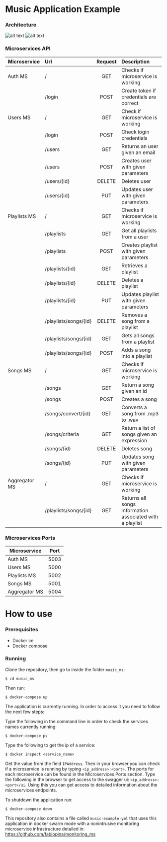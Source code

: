 Music Application Example
======
### Architecture
![alt text](https://i.imgur.com/BilszOh.png)
![alt text](https://i.imgur.com/zMOdQJz.png)
### Microservices API
|Microservice|Url|Request|Description|
|-------------|:------------- |:-----:|:-----------------------|
|Auth MS|/|GET|Checks if microservice is working|
||/login|POST|Create token if credentials are correct|
|Users MS|/|GET|Check if microservice is working|
||/login|POST|Check login credentials|
||/users|GET|Returns an user given an email|
||/users|POST|Creates user with given parameters|
||/users/{id}|DELETE|Deletes user
||/users/{id}|PUT|Updates user with given parameters|
|Playlists MS|/|GET|Checks if microservice is working|
||/playlists|GET|Get all playlists from a user|
||/playlists|POST|Creates playlist with given parameters|
||/playlists/{id}|GET|Retrieves a playlist|
||/playlists/{id}|DELETE|Deletes a playlist|
||/playlists/{id}|PUT|Updates playlist with given parameters|
||/playlists/songs/{id}|DELETE|Removes a song from a playlist|
||/playlists/songs/{id}|GET|Gets all songs from a playlist|
||/playlists/songs/{id}|POST|Adds a song into a playlist|
|Songs MS|/|GET|Checks if microservice is working|
||/songs|GET|Return a song given an id|
||/songs|POST|Creates a song|
||/songs/convert/{id}|GET|Converts a song from .mp3 to .wav|
||/songs/criteria|GET|Return a list of songs given an expression|
||/songs/{id}|DELETE|Deletes song|
||/songs/{id}|PUT|Updates song with given parameters|
|Aggregator MS|/|GET|Checks if microservice is working|
||/playlists/songs/{id}|GET|Returns all songs information associated with a playlist|
### Microservices Ports
|Microservice|Port|
|-------------|:-----:|
|Auth MS|5003|
|Users MS|5000|
|Playlists MS|5002|
|Songs MS|5001|
|Aggregator MS|5004|

How to use
======
### Prerequisites
- Docker ce
- Docker compose

### Running
Clone the repository, then go to inside the folder `music_ms`:
```
$ cd music_ms
```
Then run:
```
$ docker-compose up
```
The application is currently running. In order to access it you need to follow the next few steps:

Type the following in the command line in order to check the services names currently running:
```
$ docker-compose ps
```
Type the following to get the ip of a service:
```
$ docker inspect <service_name>
```
Get the value from the field `IPAddress`. Then in your browser you can check if a microservice is running by typing `<ip_address>:<port>`. The ports for each microservice can be found in the Microservices Ports section.
Type the following in the browser to get access to the swagger ui: `<ip_address>:<port>/ui`. Using this you can get access to detailed information about the microservices endpoints.

To shutdown the application run:
```
$ docker-compose down
```

This repository also contains a file called `music-example-yml` that uses this application in docker swarm mode with a nonintrusive monitoring microservice infrastructure detailed in: [https://github.com/fabiopina/monitoring_ms ](https://github.com/fabiopina/monitoring_ms )
